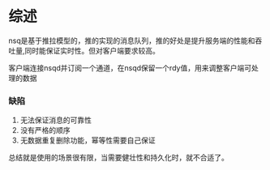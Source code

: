# 综述

nsq是基于推拉模型的，推的实现的消息队列，推的好处是提升服务端的性能和吞吐量,同时能保证实时性。但对客户端要求较高。

客户端连接nsqd并订阅一个通道，在nsqd保留一个rdy值，用来调整客户端可处理的数据

### 缺陷

1. 无法保证消息的可靠性
2. 没有严格的顺序
3. 无数据重复删除功能，幂等性需要自己保证

总结就是使用的场景很有限，当需要健壮性和持久化时，就不合适了。